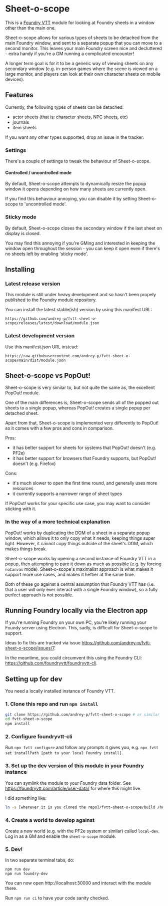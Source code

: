 Sheet-o-scope
====

This is a [Foundry VTT](https://foundryvtt.com/) module for looking at Foundry sheets in a window other than the main one.

Sheet-o-scope allows for various types of sheets to be detached from the main Foundry window, and sent to a separate popup that you can move to a second monitor. This leaves your main Foundry screen nice and decluttered - extra handy if you're a GM running a complicated encounter!

A longer term goal is for it to be a generic way of viewing sheets on any secondary window (e.g. in-person games where the scene is viewed on a large monitor, and players can look at their own character sheets on mobile devices).

Features
---

Currently, the following types of sheets can be detached:

- actor sheets (that is: character sheets, NPC sheets, etc)
- journals
- item sheets

If you want any other types supported, drop an issue in the tracker.

### Settings

There's a couple of settings to tweak the behaviour of Sheet-o-scope.

#### Controlled / uncontrolled mode

By default, Sheet-o-scope attempts to dynamically resize the popup window it opens depending on how many sheets are currently open.

If you find this behaviour annoying, you can disable it by setting Sheet-o-scope to 'uncontrolled mode'.

### Sticky mode

By default, Sheet-o-scope closes the secondary window if the last sheet on display is closed.

You may find this annoying if you're GMing and interested in keeping the window open throughout the session - you can keep it open even if there's no sheets left by enabling 'sticky mode'.


Installing
---

### Latest release version

This module is still under heavy development and so hasn't been propely published to the Foundry module repository.

You can install the latest stable(ish) version by using this manifest URL:

```
https://github.com/andrey-p/fvtt-sheet-o-scope/releases/latest/download/module.json
```

### Latest development version

Use this manifest.json URL instead:

```
https://raw.githubusercontent.com/andrey-p/fvtt-sheet-o-scope/main/dist/module.json
```

Sheet-o-scope vs PopOut!
---

Sheet-o-scope is very similar to, but not quite the same as, the excellent PopOut! module.

One of the main differences is, Sheet-o-scope sends all of the popped out sheets to a single popup, whereas PopOut! creates a single popup per detached sheet.

Apart from that, Sheet-o-scope is implemented very differently to PopOut! so it comes with a few pros and cons in comparison.

Pros:

- it has better support for sheets for systems that PopOut! doesn't (e.g. PF2e)
- it has better support for browsers that Foundry supports, but PopOut! doesn't (e.g. Firefox)

Cons:

- it's much slower to open the first time round, and generally uses more resources
- it currently supports a narrower range of sheet types

If PopOut! works for your specific use case, you may want to consider sticking with it.

### In the way of a more technical explanation

PopOut! works by duplicating the DOM of a sheet in a separate popup window, which allows it to only copy what it needs, keeping things super light. However, it cannot copy things outside of the sheet's DOM, which makes things break.

Sheet-o-scope works by opening a second instance of Foundry VTT in a popup, then attempting to pare it down as much as possible (e.g. by forcing `noCanvas` mode). Sheet-o-scope's maximalist approach is what makes it support more use cases, and makes it heftier at the same time.

Both of these go against a central assumption that Foundry VTT has (i.e. that a user will only ever interact with a single Foundry window), so a fully perfect approach is not possible.

Running Foundry locally via the Electron app
---

If you're running Foundry on your own PC, you're likely running your Foundy server using Electron. This, sadly, is difficult for Sheet-o-scope to support.

Ideas to fix this are tracked via issue https://github.com/andrey-p/fvtt-sheet-o-scope/issues/7.

In the meantime, you could circumvent this using the Foundry CLI: https://github.com/foundryvtt/foundryvtt-cli.

Setting up for dev
---

You need a locally installed instance of Foundry VTT.

### 1. Clone this repo and run `npm install`

```bash
git clone https://github.com/andrey-p/fvtt-sheet-o-scope # or similar
cd fvtt-sheet-o-scope
npm install
```

### 2. Configure foundryvtt-cli

Run `npx fvtt configure` and follow any prompts it gives you, e.g. `npx fvtt set installPath [path to your local Foundry install]`.

### 3. Set up the dev version of this module in your Foundry instance

You can symlink the module to your Foundry data folder. See https://foundryvtt.com/article/user-data/ for where this might live.

I did something like:

```bash
ln -s [wherever it is you cloned the repo]/fvtt-sheet-o-scope/build /home/$USER/.local/share/FoundryVTT/Data/modules/sheet-o-scope
```

### 4. Create a world to develop against

Create a new world (e.g. with the PF2e system or similar) called `local-dev`. Log in as a GM and enable the `sheet-o-scope` module.

### 5. Dev!

In two separate terminal tabs, do:

```
npm run dev
npm run foundry-dev
```

You can now open http://localhost:30000 and interact with the module there.

Run `npm run ci` to have your code sanity checked.
